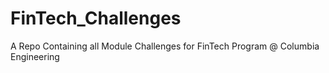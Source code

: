 # FinTech_Challenges
A Repo Containing all Module Challenges for FinTech Program @ Columbia Engineering
